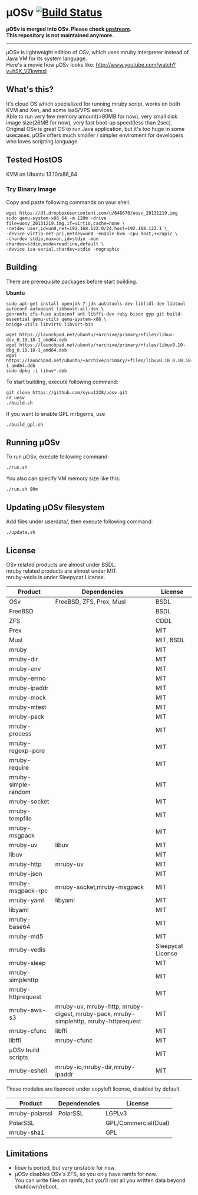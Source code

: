 µOSv [![Build Status](https://travis-ci.org/syuu1228/uosv.png?branch=master)](https://travis-ci.org/syuu1228/uosv)
====

<strong>µOSv is merged into OSv. Please check <a href="https://github.com/cloudius-systems/osv">upstream</a>.<br />
This repository is not maintained anymore.</strong>

----

µOSv is lightweight edition of OSv, which uses mruby interpreter instead of Java VM for its system language.  
Here's a movie how µOSv looks like: http://www.youtube.com/watch?v=hSK_VZkwmxI

## What's this?

It's cloud OS which specialized for running mruby script, works on both KVM and Xen, and some IaaS/VPS services.  
Able to run very few memory amount(>90MB for now), very small disk image size(26MB for now), very fast boot-up speed(less than 2sec).  
Original OSv is great OS to run Java application, but it's too huge in some usecases.
µOSv offers much smaller / simpler enviroment for developers who loves scripting language.

## Tested HostOS
KVM on Ubuntu 13.10/x86_64

### Try Binary Image
Copy and paste following commands on your shell.

    wget https://dl.dropboxusercontent.com/u/648670/uosv_20131219.img
    sudo qemu-system-x86_64 -m 128m -drive file=uosv_20131219.img,if=virtio,cache=none \
    -netdev user,id=un0,net=192.168.122.0/24,host=192.168.122.1 \
    -device virtio-net-pci,netdev=un0 -enable-kvm -cpu host,+x2apic \
    -chardev stdio,mux=on,id=stdio -mon chardev=stdio,mode=readline,default \
    -device isa-serial,chardev=stdio -nographic

## Building

There are prerequisite packages before start building.

**Ubuntu**
```
sudo apt-get install openjdk-7-jdk autotools-dev libltdl-dev libtool autoconf autopoint libboost-all-dev \
genromfs zfs-fuse autoconf ant libffi-dev ruby bison gyp git build-essential qemu-utils qemu-system-x86 \
bridge-utils libvirt0 libvirt-bin

wget https://launchpad.net/ubuntu/+archive/primary/+files/libuv-dev_0.10.18-1_amd64.deb
wget https://launchpad.net/ubuntu/+archive/primary/+files/libuv0.10-dbg_0.10.18-1_amd64.deb
wget https://launchpad.net/ubuntu/+archive/primary/+files/libuv0.10_0.10.18-1_amd64.deb
sudo dpkg -i libuv*.deb
```

To start building, execute following command:
```
git clone https://github.com/syuu1228/uosv.git
cd uosv
./build.sh
```

If you want to enable GPL mrbgems, use
```
./build_gpl.sh
```

## Running µOSv

To run µOSv, execute following command:
```
./run.sh
```

You also can specify VM memory size like this:
```
./run.sh 90m
```


## Updating µOSv filesystem

Add files under userdata/, then execute following command:
```
./update.sh
```

## License

OSv related products are almost under BSDL.   
mruby related products are almost under MIT.  
mruby-vedis is under Sleepycat License.  

|Product|Dependencies|License |
|------ |----------- |------- |
|OSv|FreeBSD, ZFS, Prex, Musl|BSDL|
|FreeBSD| |BSDL|
|ZFS| |CDDL|
|Prex| |MIT|
|Musl| |MIT, BSDL|
|mruby| |MIT|
|mruby-dir| |MIT|
|mruby-env| |MIT|
|mruby-errno| |MIT|
|mruby-ipaddr| |MIT|
|mruby-mock| |MIT|
|mruby-mtest| |MIT|
|mruby-pack| |MIT|
|mruby-process| |MIT|
|mruby-regexp-pcre| |MIT|
|mruby-require| |MIT|
|mruby-simple-random| |MIT|
|mruby-socket| |MIT|
|mruby-tempfile| |MIT|
|mruby-msgpack| |MIT|
|mruby-uv|libuv|MIT|
|libuv| |MIT|
|mruby-http|mruby-uv|MIT|
|mruby-json| |MIT|
|mruby-msgpack-rpc|mruby-socket,mruby-msgpack|MIT|
|mruby-yaml|libyaml|MIT|
|libyaml| |MIT|
|mruby-base64| |MIT|
|mruby-md5| |MIT|
|mruby-vedis| |Sleepycat License|
|mruby-sleep| |MIT|
|mruby-simplehttp| |MIT|
|mruby-httprequest| |MIT|
|mruby-aws-s3|mruby-uv, mruby-http, mruby-digest, mruby-pack, mruby-simplehttp, mruby-httprequest|MIT|
|mruby-cfunc|libffi|MIT|
|libffi|mruby-cfunc|MIT|
|μOSv build scripts| |MIT|
|mruby-eshell|mruby-io,mruby-dir,mruby-ipaddr|MIT|

These modules are lisenced under copyleft license, disabled by default.

|Product|Dependencies|License |
|------ |----------- |------- |
|mruby-polarssl|PolarSSL|LGPLv3|
|PolarSSL| |GPL/Commercial(Dual)| 
|mruby-sha1| |GPL|

## Limitations
* libuv is ported, but very unstable for now.
* µOSv disables OSv's ZFS, so you only have ramfs for now.  
You can write files on ramfs, but you'll lost all you written data beyond shutdown/reboot.
